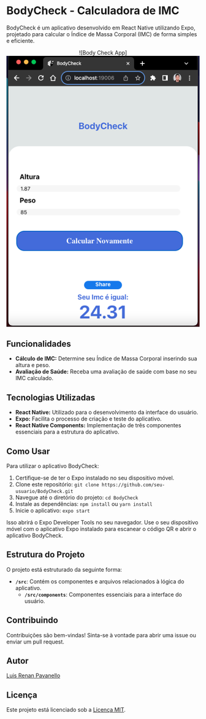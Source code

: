 # BodyCheck - Calculadora de IMC

BodyCheck é um aplicativo desenvolvido em React Native utilizando Expo, projetado para calcular o Índice de Massa Corporal (IMC) de forma simples e eficiente.

<div align="center">
![Body Check App]
</div>

<div align="center">
<img src="bodycheck.png" alt="LRP" width="auto"  height="auto" />
</div>

## Funcionalidades

- **Cálculo de IMC:** Determine seu Índice de Massa Corporal inserindo sua altura e peso.
- **Avaliação de Saúde:** Receba uma avaliação de saúde com base no seu IMC calculado.

## Tecnologias Utilizadas

- **React Native:** Utilizado para o desenvolvimento da interface do usuário.
- **Expo:** Facilita o processo de criação e teste do aplicativo.
- **React Native Components:** Implementação de três componentes essenciais para a estrutura do aplicativo.

## Como Usar

Para utilizar o aplicativo BodyCheck:

1. Certifique-se de ter o Expo instalado no seu dispositivo móvel.
2. Clone este repositório: `git clone https://github.com/seu-usuario/BodyCheck.git`
3. Navegue até o diretório do projeto: `cd BodyCheck`
4. Instale as dependências: `npm install` ou `yarn install`
5. Inicie o aplicativo: `expo start`

Isso abrirá o Expo Developer Tools no seu navegador. Use o seu dispositivo móvel com o aplicativo Expo instalado para escanear o código QR e abrir o aplicativo BodyCheck.

## Estrutura do Projeto

O projeto está estruturado da seguinte forma:

- **`/src`**: Contém os componentes e arquivos relacionados à lógica do aplicativo.
  - **`/src/components`**: Componentes essenciais para a interface do usuário.

## Contribuindo

Contribuições são bem-vindas! Sinta-se à vontade para abrir uma issue ou enviar um pull request.

## Autor

[Luis Renan Pavanello](https://github.com/luisrpavanelli)

## Licença

Este projeto está licenciado sob a [Licença MIT](https://opensource.org/licenses/MIT).
